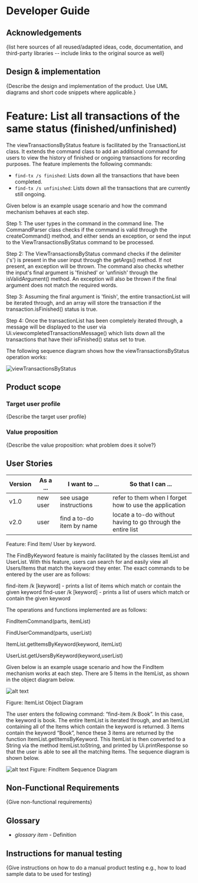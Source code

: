 # Developer Guide

## Acknowledgements

{list here sources of all reused/adapted ideas, code, documentation, and third-party libraries -- include links to the original source as well}

## Design & implementation

{Describe the design and implementation of the product. Use UML diagrams and short code snippets where applicable.}

# Feature: List all transactions of the same status (finished/unfinished)
The viewTransactionsByStatus feature is facilitated by the TransactionList class. It extends the command class to add an additional command for users to view the history of finished or ongoing transactions for recording purposes. The feature implements the following commands:
* `find-tx /s finished`: Lists down all the transactions that have been completed.
* `find-tx /s unfinished`: Lists down all the transactions that are currently still ongoing.

Given below is an example usage scenario and how the command mechanism behaves at each step.

Step 1: The user types in the command in the command line. The CommandParser class checks if the command is valid through the createCommand() method, and either sends an exception, or send the input to the ViewTransactionsByStatus command to be processed.

Step 2: The ViewTransactionsByStatus command checks if the delimiter ('s') is present in the user input through the getArgs() method. If not present, an exception will be thrown. The command also checks whether the input's final argument is 'finished' or 'unfinish' through the isValidArgument() method. An exception will also be thrown if the final argument does not match the required words.

Step 3: Assuming the final argument is 'finish', the entire transactionList will be iterated through, and an array will store the transaction if the transaction.isFinished() status is true. 

Step 4: Once the transactionList has been completely iterated through, a message will be displayed to the user via Ui.viewcompletedTransactionsMessage() which lists down all the transactions that have their isFinished() status set to true. 

The following sequence diagram shows how the viewTransactionsByStatus operation works:

![viewTransactionsByStatus](https://user-images.githubusercontent.com/47519031/196048142-2f99254e-143c-484b-888e-fde270330368.png)

## Product scope
### Target user profile

{Describe the target user profile}

### Value proposition

{Describe the value proposition: what problem does it solve?}

## User Stories

|Version| As a ... | I want to ... | So that I can ...|
|--------|----------|---------------|------------------|
|v1.0|new user|see usage instructions|refer to them when I forget how to use the application|
|v2.0|user|find a to-do item by name|locate a to-do without having to go through the entire list|


Feature: Find Item/ User by keyword.

The FindByKeyword feature is mainly facilitated by the classes ItemList and UserList. With this feature, users can search for and easily view all Users/Items that match the keyword they enter. The exact commands to be entered by the user are as follows:

find-item /k [keyword] - prints a list of items which match or contain the given keyword
find-user /k [keyword] - prints a list of users which match or contain the given keyword

The operations and functions implemented are as follows:

FindItemCommand(parts, itemList)

FindUserCommand(parts, userList)

ItemList.getItemsByKeyword(keyword, itemList)

UserList.getUsersByKeyword(keyword,userList)

Given below is an example usage scenario and how the FindItem mechanism works at each step. There are 5 Items in the ItemList, as shown in the object diagram below.

![alt text](http://url/to/img.png)

Figure: ItemList Object Diagram

The user enters the following command: “find-item /k Book”. In this case, the keyword is book. The entire ItemList is iterated through, and an ItemList containing all of the Items which contain the keyword is returned. 3 Items contain the keyword “Book”, hence these 3 items are returned by the function ItemList.getItemsByKeyword. This ItemList is then converted to a String via the method ItemList.toString, and printed by Ui.printResponse so that the user is able to see all the matching Items. The sequence diagram is shown below.

![alt text](http://url/to/img.png)
Figure: FindItem Sequence Diagram


## Non-Functional Requirements

{Give non-functional requirements}

## Glossary

* *glossary item* - Definition

## Instructions for manual testing

{Give instructions on how to do a manual product testing e.g., how to load sample data to be used for testing}
